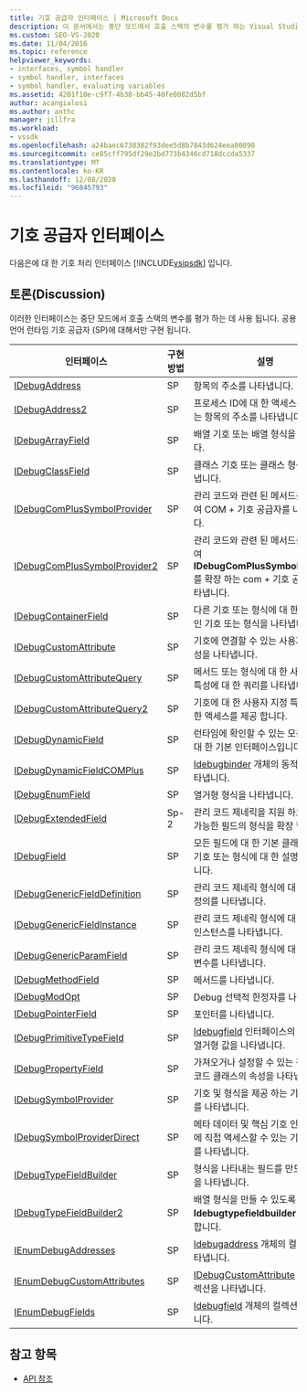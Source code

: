 ```yaml
---
title: 기호 공급자 인터페이스 | Microsoft Docs
description: 이 문서에서는 중단 모드에서 호출 스택의 변수를 평가 하는 Visual Studio SDK의 기호 처리 인터페이스에 대 한 설명에 연결 합니다.
ms.custom: SEO-VS-2020
ms.date: 11/04/2016
ms.topic: reference
helpviewer_keywords:
- interfaces, symbol handler
- symbol handler, interfaces
- symbol handler, evaluating variables
ms.assetid: 4201f10e-c9f7-4b38-bb45-40fe0082d5bf
author: acangialosi
ms.author: anthc
manager: jillfra
ms.workload:
- vssdk
ms.openlocfilehash: a24baec6738382f93dee5d8b7843d624eea80890
ms.sourcegitcommit: ce85cff795df29e2bd773b4346cd718dccda5337
ms.translationtype: MT
ms.contentlocale: ko-KR
ms.lasthandoff: 12/08/2020
ms.locfileid: "96845793"
---
```

# <a name="symbol-provider-interfaces"></a>기호 공급자 인터페이스
다음은에 대 한 기호 처리 인터페이스 [!INCLUDE[vsipsdk](../../../extensibility/includes/vsipsdk_md.md)] 입니다.

## <a name="discussion"></a>토론(Discussion)
 이러한 인터페이스는 중단 모드에서 호출 스택의 변수를 평가 하는 데 사용 됩니다. 공용 언어 런타임 기호 공급자 (SP)에 대해서만 구현 됩니다.

|인터페이스|구현 방법|설명|
|---------------|--------------------|-----------------|
|[IDebugAddress](../../../extensibility/debugger/reference/idebugaddress.md)|SP|항목의 주소를 나타냅니다.|
|[IDebugAddress2](../../../extensibility/debugger/reference/idebugaddress2.md)|SP|프로세스 ID에 대 한 액세스를 제공 하는 항목의 주소를 나타냅니다.|
|[IDebugArrayField](../../../extensibility/debugger/reference/idebugarrayfield.md)|SP|배열 기호 또는 배열 형식을 나타냅니다.|
|[IDebugClassField](../../../extensibility/debugger/reference/idebugclassfield.md)|SP|클래스 기호 또는 클래스 형식을 나타냅니다.|
|[IDebugComPlusSymbolProvider](../../../extensibility/debugger/reference/idebugcomplussymbolprovider.md)|SP|관리 코드와 관련 된 메서드를 사용 하 여 COM + 기호 공급자를 나타냅니다.|
|[IDebugComPlusSymbolProvider2](../../../extensibility/debugger/reference/idebugcomplussymbolprovider2.md)|SP|관리 코드와 관련 된 메서드를 사용 하 여 **IDebugComPlusSymbolProvider** 를 확장 하는 com + 기호 공급자를 나타냅니다.|
|[IDebugContainerField](../../../extensibility/debugger/reference/idebugcontainerfield.md)|SP|다른 기호 또는 형식에 대 한 컨테이너인 기호 또는 형식을 나타냅니다.|
|[IDebugCustomAttribute](../../../extensibility/debugger/reference/idebugcustomattribute.md)|SP|기호에 연결할 수 있는 사용자 지정 특성을 나타냅니다.|
|[IDebugCustomAttributeQuery](../../../extensibility/debugger/reference/idebugcustomattributequery.md)|SP|메서드 또는 형식에 대 한 사용자 지정 특성에 대 한 쿼리를 나타냅니다.|
|[IDebugCustomAttributeQuery2](../../../extensibility/debugger/reference/idebugcustomattributequery2.md)|SP|기호에 대 한 사용자 지정 특성에 대 한 액세스를 제공 합니다.|
|[IDebugDynamicField](../../../extensibility/debugger/reference/idebugdynamicfield.md)|SP|런타임에 확인할 수 있는 모든 형식에 대 한 기본 인터페이스입니다.|
|[IDebugDynamicFieldCOMPlus](../../../extensibility/debugger/reference/idebugdynamicfieldcomplus.md)|SP|[Idebugbinder](../../../extensibility/debugger/reference/idebugbinder.md) 개체의 동적 필드를 나타냅니다.|
|[IDebugEnumField](../../../extensibility/debugger/reference/idebugenumfield.md)|SP|열거형 형식을 나타냅니다.|
|[IDebugExtendedField](../../../extensibility/debugger/reference/idebugextendedfield.md)|Sp-2|관리 코드 제네릭을 지원 하도록 사용 가능한 필드의 형식을 확장 합니다.|
|[IDebugField](../../../extensibility/debugger/reference/idebugfield.md)|SP|모든 필드에 대 한 기본 클래스입니다. 기호 또는 형식에 대 한 설명을 나타냅니다.|
|[IDebugGenericFieldDefinition](../../../extensibility/debugger/reference/idebuggenericfielddefinition.md)|SP|관리 코드 제네릭 형식에 대 한 필드의 정의를 나타냅니다.|
|[IDebugGenericFieldInstance](../../../extensibility/debugger/reference/idebuggenericfieldinstance.md)|SP|관리 코드 제네릭 형식에 대 한 필드의 인스턴스를 나타냅니다.|
|[IDebugGenericParamField](../../../extensibility/debugger/reference/idebuggenericparamfield.md)|SP|관리 코드 제네릭 형식에 대 한 매개 변수를 나타냅니다.|
|[IDebugMethodField](../../../extensibility/debugger/reference/idebugmethodfield.md)|SP|메서드를 나타냅니다.|
|[IDebugModOpt](../../../extensibility/debugger/reference/idebugmodopt.md)|SP|Debug 선택적 한정자를 나타냅니다.|
|[IDebugPointerField](../../../extensibility/debugger/reference/idebugpointerfield.md)|SP|포인터를 나타냅니다.|
|[IDebugPrimitiveTypeField](../../../extensibility/debugger/reference/idebugprimitivetypefield.md)|SP|[Idebugfield](../../../extensibility/debugger/reference/idebugfield.md) 인터페이스의 기본 형식 열거형 값을 나타냅니다.|
|[IDebugPropertyField](../../../extensibility/debugger/reference/idebugpropertyfield.md)|SP|가져오거나 설정할 수 있는 관리 되는 코드 클래스의 속성을 나타냅니다.|
|[IDebugSymbolProvider](../../../extensibility/debugger/reference/idebugsymbolprovider.md)|SP|기호 및 형식을 제공 하는 기호 공급자를 나타냅니다.|
|[IDebugSymbolProviderDirect](../../../extensibility/debugger/reference/idebugsymbolproviderdirect.md)|SP|메타 데이터 및 핵심 기호 인터페이스에 직접 액세스할 수 있는 기호 공급자를 나타냅니다.|
|[IDebugTypeFieldBuilder](../../../extensibility/debugger/reference/idebugtypefieldbuilder.md)|SP|형식을 나타내는 필드를 만드는 기능을 나타냅니다.|
|[IDebugTypeFieldBuilder2](../../../extensibility/debugger/reference/idebugtypefieldbuilder2.md)|SP|배열 형식을 만들 수 있도록 **Idebugtypefieldbuilder** 를 확장 합니다.|
|[IEnumDebugAddresses](../../../extensibility/debugger/reference/ienumdebugaddresses.md)|SP|[Idebugaddress](../../../extensibility/debugger/reference/idebugaddress.md) 개체의 컬렉션을 나타냅니다.|
|[IEnumDebugCustomAttributes](../../../extensibility/debugger/reference/ienumdebugcustomattributes.md)|SP|[IDebugCustomAttribute](../../../extensibility/debugger/reference/idebugcustomattribute.md) 개체의 컬렉션을 나타냅니다.|
|[IEnumDebugFields](../../../extensibility/debugger/reference/ienumdebugfields.md)|SP|[Idebugfield](../../../extensibility/debugger/reference/idebugfield.md) 개체의 컬렉션을 나타냅니다.|

## <a name="see-also"></a>참고 항목
- [API 참조](../../../extensibility/debugger/reference/api-reference-visual-studio-debugging.md)

